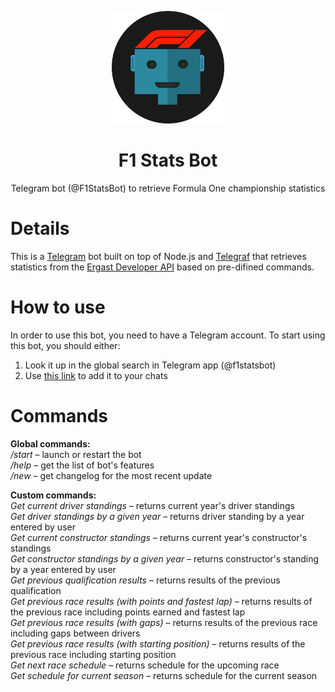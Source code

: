 <p align="center">
  <img src="assets/logo.png" width="180" height="180">
  <h1 align="center">F1 Stats Bot</h1>
</p>
<p align="center">Telegram bot (@F1StatsBot) to retrieve Formula One championship statistics</p>

# Details
This is a [Telegram](https://core.telegram.org/bots) bot built on top of Node.js and [Telegraf](https://telegraf.js.org/) that retrieves statistics from the [Ergast Developer API](http://ergast.com/mrd/) based on pre-difined commands.

# How to use
In order to use this bot, you need to have a Telegram account. To start using this bot, you should either:
1. Look it up in the global search in Telegram app (@f1statsbot)
2. Use [this link](https://t.me/F1StatsBot) to add it to your chats

# Commands
<strong>Global commands:</strong></br>
<em>/start</em> – launch or restart the bot</br>
<em>/help</em> – get the list of bot's features</br>
<em>/new</em> – get changelog for the most recent update

<strong>Custom commands:</strong></br>
<em>Get current driver standings</em> – returns current year's driver standings</br>
<em>Get driver standings by a given year</em> – returns driver standing by a year entered by user</br>
<em>Get current constructor standings</em> – returns current year's constructor's standings</br>
<em>Get constructor standings by a given year</em> – returns constructor's standing by a year entered by user</br>
<em>Get previous qualification results</em> – returns results of the previous qualification</br>
<em>Get previous race results (with points and fastest lap)</em> – returns results of the previous race including points earned and fastest lap</br>
<em>Get previous race results (with gaps)</em> – returns results of the previous race including gaps between drivers</br>
<em>Get previous race results (with starting position)</em> – returns results of the previous race including starting position</br>
<em>Get next race schedule</em> – returns schedule for the upcoming race</br>
<em>Get schedule for current season</em> – returns schedule for the current season</br>
